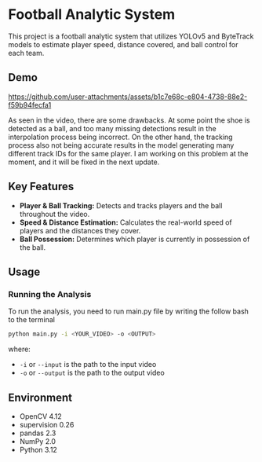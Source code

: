 # Football Analytic System

This project is a football analytic system that utilizes YOLOv5 and ByteTrack models to estimate player speed, distance covered, and ball control for each team.

## Demo


https://github.com/user-attachments/assets/b1c7e68c-e804-4738-88e2-f59b94fecfa1

As seen in the video, there are some drawbacks. At some point the shoe is detected as a ball, and too many missing detections result in the interpolation process being incorrect. On the other hand, the tracking process also not being accurate results in the model generating many different track IDs for the same player. I am working on this problem at the moment, and it will be fixed in the next update.
## Key Features

*   **Player & Ball Tracking:** Detects and tracks players and the ball throughout the video.
*   **Speed & Distance Estimation:** Calculates the real-world speed of players and the distances they cover.
*   **Ball Possession:** Determines which player is currently in possession of the ball.

## Usage

### Running the Analysis

To run the analysis, you need to run main.py file by writing the follow bash to the terminal

```bash
python main.py -i <YOUR_VIDEO> -o <OUTPUT>
```
where:
* `-i` or `--input` is the path to the input video
* `-o` or `--output` is the path to the output video

## Environment
* OpenCV 4.12
* supervision 0.26
* pandas 2.3
* NumPy 2.0
* Python 3.12
